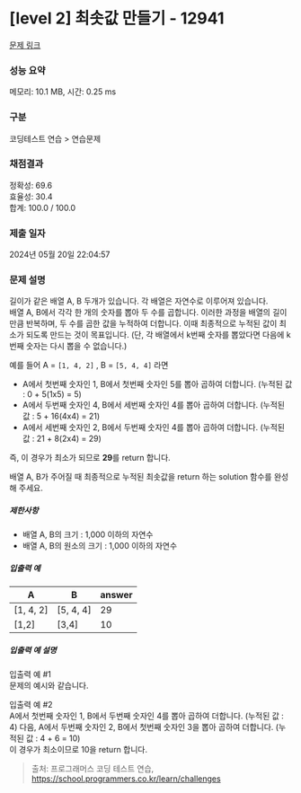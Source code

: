 # [level 2] 최솟값 만들기 - 12941 

[문제 링크](https://school.programmers.co.kr/learn/courses/30/lessons/12941?language=python3) 

### 성능 요약

메모리: 10.1 MB, 시간: 0.25 ms

### 구분

코딩테스트 연습 > 연습문제

### 채점결과

정확성: 69.6<br/>효율성: 30.4<br/>합계: 100.0 / 100.0

### 제출 일자

2024년 05월 20일 22:04:57

### 문제 설명

<p style="user-select: auto !important;">길이가 같은 배열 A, B 두개가 있습니다. 각 배열은 자연수로 이루어져 있습니다. <br style="user-select: auto !important;">
배열 A, B에서 각각 한 개의 숫자를 뽑아 두 수를 곱합니다. 이러한 과정을 배열의 길이만큼 반복하며, 두 수를 곱한 값을 누적하여 더합니다. 이때 최종적으로 누적된 값이 최소가 되도록 만드는 것이 목표입니다. (단, 각 배열에서 k번째 숫자를 뽑았다면 다음에 k번째 숫자는 다시 뽑을 수 없습니다.)</p>

<p style="user-select: auto !important;">예를 들어 A = <code style="user-select: auto !important;">[1, 4, 2]</code> , B = <code style="user-select: auto !important;">[5, 4, 4]</code> 라면</p>

<ul style="user-select: auto !important;">
<li style="user-select: auto !important;">A에서 첫번째 숫자인 1, B에서 첫번째 숫자인 5를 뽑아 곱하여 더합니다. (누적된 값 : 0 + 5(1x5) = 5)</li>
<li style="user-select: auto !important;">A에서 두번째 숫자인 4, B에서 세번째 숫자인 4를 뽑아 곱하여 더합니다. (누적된 값 : 5 + 16(4x4) = 21)</li>
<li style="user-select: auto !important;">A에서 세번째 숫자인 2, B에서 두번째 숫자인 4를 뽑아 곱하여 더합니다. (누적된 값 : 21 + 8(2x4) = 29)</li>
</ul>

<p style="user-select: auto !important;">즉, 이 경우가 최소가 되므로 <strong style="user-select: auto !important;">29</strong>를 return 합니다.</p>

<p style="user-select: auto !important;">배열 A, B가 주어질 때 최종적으로 누적된 최솟값을 return 하는 solution 함수를 완성해 주세요.</p>

<h5 style="user-select: auto !important;">제한사항</h5>

<ul style="user-select: auto !important;">
<li style="user-select: auto !important;">배열 A, B의 크기 : 1,000 이하의 자연수</li>
<li style="user-select: auto !important;">배열 A, B의 원소의 크기 : 1,000 이하의 자연수</li>
</ul>

<h5 style="user-select: auto !important;">입출력 예</h5>
<table class="table" style="user-select: auto !important;">
        <thead style="user-select: auto !important;"><tr style="user-select: auto !important;">
<th style="user-select: auto !important;">A</th>
<th style="user-select: auto !important;">B</th>
<th style="user-select: auto !important;">answer</th>
</tr>
</thead>
        <tbody style="user-select: auto !important;"><tr style="user-select: auto !important;">
<td style="user-select: auto !important;">[1, 4, 2]</td>
<td style="user-select: auto !important;">[5, 4, 4]</td>
<td style="user-select: auto !important;">29</td>
</tr>
<tr style="user-select: auto !important;">
<td style="user-select: auto !important;">[1,2]</td>
<td style="user-select: auto !important;">[3,4]</td>
<td style="user-select: auto !important;">10</td>
</tr>
</tbody>
      </table>
<h5 style="user-select: auto !important;">입출력 예 설명</h5>

<p style="user-select: auto !important;">입출력 예 #1<br style="user-select: auto !important;">
문제의 예시와 같습니다.</p>

<p style="user-select: auto !important;">입출력 예 #2<br style="user-select: auto !important;">
A에서 첫번째 숫자인 1,  B에서 두번째 숫자인 4를 뽑아 곱하여 더합니다. (누적된 값 : 4) 다음, A에서 두번째 숫자인 2, B에서 첫번째 숫자인 3을 뽑아 곱하여 더합니다. (누적된 값 : 4 + 6 = 10)<br style="user-select: auto !important;">
이 경우가 최소이므로 10을 return 합니다.</p>


> 출처: 프로그래머스 코딩 테스트 연습, https://school.programmers.co.kr/learn/challenges